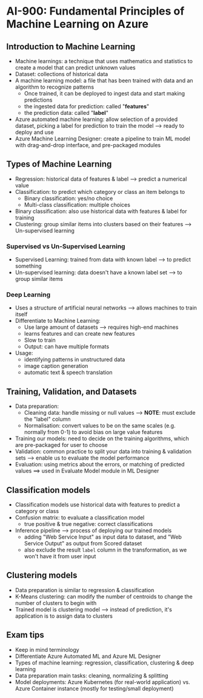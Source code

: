 # AI-900: Fundamental Principles of Machine Learning on Azure

## Introduction to Machine Learning
  - Machine learnings: a technique that uses mathematics and statistics to create a model that can predict unknown values
  - Dataset: collections of historical data
  - A machine learning model: a file that has been trained with data and an algorithm to recognize patterns
    + Once trained, it can be deployed to ingest data and start making predictions
    + the ingested data for prediction: called "**features**"
    + the prediction data: called "**label**"
  - Azure automated machine learning: allow selection of a provided dataset, picking a label for prediction to train the model --> ready to deploy and use
  - Azure Machine Learning Designer: create a pipeline to train ML model with drag-and-drop interface, and pre-packaged modules

## Types of Machine Learning
  - Regression: historical data of features & label --> predict a numerical value
  - Classification: to predict which category or class an item belongs to
    + Binary classification: yes/no choice
    + Multi-class classification: multiple choices
  - Binary classification: also use historical data with features & label for training
  - Clustering: group similar items into clusters based on their features --> Un-supervised learning

### Supervised vs Un-Supervised Learning
  - Supervised Learning: trained from data with known label --> to predict something
  - Un-supervised learning: data doesn't have a known label set --> to group similar items

### Deep Learning
  - Uses a structure of artificial neural networks --> allows machines to train itself
  - Differentiate to Machine Learning:
    + Use large amount of datasets --> requires high-end machines
    + learns features and can create new features
    + Slow to train
    + Output: can have multiple formats
  - Usage:
    + identifying patterns in unstructured data
    + image caption generation
    + automatic text & speech translation

## Training, Validation, and Datasets
  - Data preparation: 
    + Cleaning data: handle missing or null values --> **NOTE**: must exclude the "label" column
    + Normalisation: convert values to be on the same scales (e.g. normally from 0-1) to avoid bias on large value features
  - Training our models: need to decide on the training algorithms, which are pre-packaged for user to choose
  - Validation: common practice to split your data into training & validation sets --> enable us to evaluate the model performance
  - Evaluation: using metrics about the errors, or matching of predicted values ==> used in Evaluate Model module in ML Designer

## Classification models
  - Classification models use historical data with features to predict a category or class
  - Confusion matrix: to evaluate a classification model
    + true positive & true negative: correct classifications
  - Inference pipeline --> process of deploying our trained models
    + adding "Web Service Input" as input data to dataset, and "Web Service Output" as output from Scored dataset
    + also exclude the result `label` column in the transformation, as we won't have it from user input

## Clustering models
  - Data preparation is similar to regression & classification
  - K-Means clustering: can modify the number of centroids to change the number of clusters to begin with
  - Trained model is clustering model --> instead of prediction, it's application is to assign data to clusters

## Exam tips
  - Keep in mind terminology
  - Differentiate Azure Automated ML and Azure ML Designer
  - Types of machine learning: regression, classification, clustering & deep learning
  - Data preparation main tasks: cleaning, normalizing & splitting
  - Model deployments: Azure Kubernetes (for real-world application) vs. Azure Container instance (mostly for testing/small deployment)